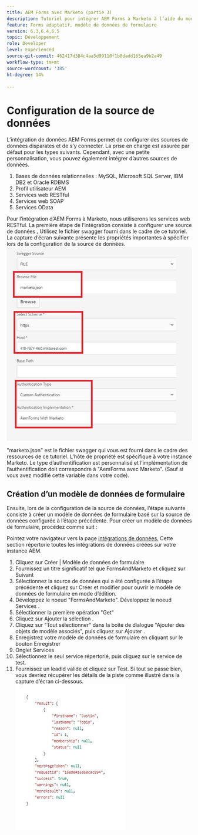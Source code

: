 ```yaml
---
title: AEM Forms avec Marketo (partie 3)
description: Tutoriel pour intégrer AEM Forms à Marketo à l’aide du modèle de données de formulaire AEM Forms.
feature: Forms adaptatif, modèle de données de formulaire
version: 6.3,6.4,6.5
topic: Développement
role: Developer
level: Experienced
source-git-commit: 462417d384c4aa5d99110f1b8dadd165ea9b2a49
workflow-type: tm+mt
source-wordcount: '385'
ht-degree: 14%

---
```



# Configuration de la source de données

L’intégration de données AEM Forms permet de configurer des sources de données disparates et de s’y connecter. La prise en charge est assurée par défaut pour les types suivants. Cependant, avec une petite personnalisation, vous pouvez également intégrer d’autres sources de données.

1. Bases de données relationnelles : MySQL, Microsoft SQL Server, IBM DB2 et Oracle RDBMS
1. Profil utilisateur AEM
1. Services web RESTful
1. Services web SOAP
1. Services OData

Pour l’intégration d’AEM Forms à Marketo, nous utiliserons les services web RESTful. La première étape de l’intégration consiste à configurer une source de données [.](https://helpx.adobe.com/experience-manager/6-4/forms/using/configure-data-sources.html#ConfigureRESTfulwebservices) Utilisez le fichier swagger fourni dans le cadre de ce tutoriel. La capture d’écran suivante présente les propriétés importantes à spécifier lors de la configuration de la source de données.
![datasource](assets/datasource.jfif)

&quot;marketo.json&quot; est le fichier swagger qui vous est fourni dans le cadre des ressources de ce tutoriel.
L’hôte de propriété est spécifique à votre instance Marketo.
Le type d’authentification est personnalisé et l’implémentation de l’authentification doit correspondre à &quot;AemForms avec Marketo&quot;. (Sauf si vous avez modifié cette variable dans votre code).

## Création d’un modèle de données de formulaire

Ensuite, lors de la configuration de la source de données, l’étape suivante consiste à créer un modèle de données de formulaire basé sur la source de données configurée à l’étape précédente. Pour créer un modèle de données de formulaire, procédez comme suit :

Pointez votre navigateur vers la page [intégrations de données.](http://localhost:4502/aem/forms.html/content/dam/formsanddocuments-fdm) Cette section répertorie toutes les intégrations de données créées sur votre instance AEM.

1. Cliquez sur Créer | Modèle de données de formulaire
1. Fournissez un titre significatif tel que FormsAndMarketo et cliquez sur Suivant
1. Sélectionnez la source de données qui a été configurée à l’étape précédente et cliquez sur Créer et modifier pour ouvrir le modèle de données de formulaire en mode d’édition.
1. Développez le noeud &quot;FormsAndMarketo&quot;. Développez le noeud Services .
1. Sélectionner la première opération &quot;Get&quot;
1. Cliquez sur Ajouter la sélection .
1. Cliquez sur &quot;Tout sélectionner&quot; dans la boîte de dialogue &quot;Ajouter des objets de modèle associés&quot;, puis cliquez sur Ajouter .
1. Enregistrez votre modèle de données de formulaire en cliquant sur le bouton Enregistrer
1. Onglet Services
1. Sélectionnez le seul service répertorié, puis cliquez sur le service de test.
1. Fournissez un leadId valide et cliquez sur Test. Si tout se passe bien, vous devriez récupérer les détails de la piste comme illustré dans la capture d’écran ci-dessous.
   ![testresults](assets/testresults.jfif)
